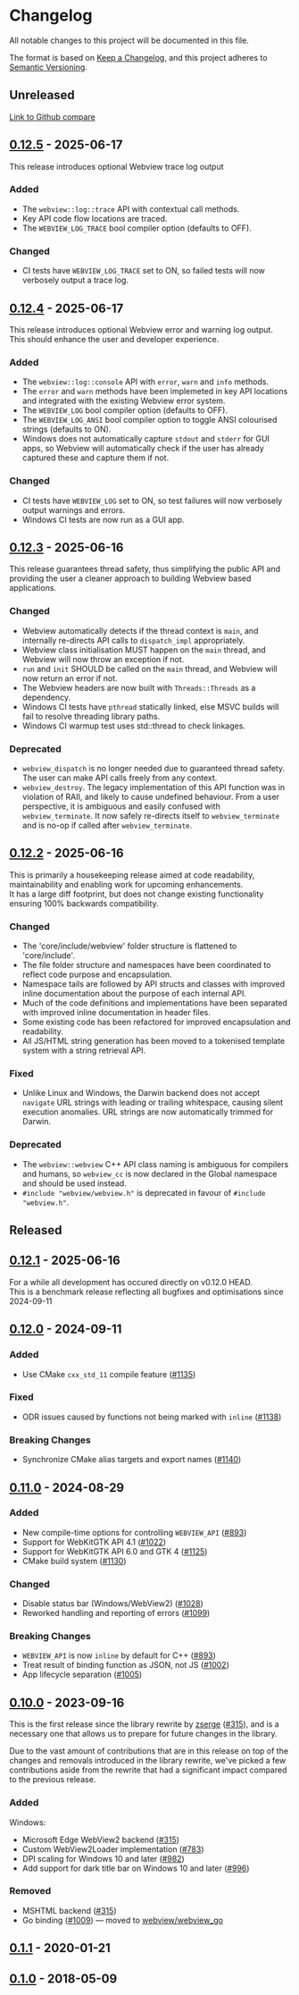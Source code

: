 # Changelog

All notable changes to this project will be documented in this file.

The format is based on [Keep a Changelog](https://keepachangelog.com/en/1.0.0/),
and this project adheres to [Semantic Versioning](https://semver.org/spec/v2.0.0.html).

## Unreleased
[Link to Github compare]

## [0.12.5] - 2025-06-17
This release introduces optional Webview trace log output
### Added
- The `webview::log::trace` API with contextual call methods.
- Key API code flow locations are traced.
- The `WEBVIEW_LOG_TRACE` bool compiler option (defaults to OFF).
### Changed
- CI tests have `WEBVIEW_LOG_TRACE` set to ON, so failed tests will now verbosely output a trace log.

## [0.12.4] - 2025-06-17
This release introduces optional Webview error and warning log output. This should enhance the user and developer experience. 
### Added
- The `webview::log::console` API with `error`, `warn` and `info` methods.
- The `error` and `warn` methods have been implemeted in key API locations and integrated with the existing Webview error system.
- The `WEBVIEW_LOG` bool compiler option (defaults to OFF).
- The `WEBVIEW_LOG_ANSI` bool compiler option to toggle ANSI colourised strings (defaults to ON).
- Windows does not automatically capture `stdout` and `stderr` for GUI apps, so Webview will automatically check if the user has already captured these and capture them if not.
### Changed
- CI tests have `WEBVIEW_LOG` set to ON, so test failures will now verbosely output warnings and errors.
- Windows CI tests are now run as a GUI app.

## [0.12.3] - 2025-06-16
This release guarantees thread safety, thus simplifying the public API and providing the user a cleaner approach to building Webview based applications.
### Changed
- Webview automatically detects if the thread context is `main`, and internally re-directs API calls to `dispatch_impl` appropriately.
- Webview class initialisation MUST happen on the `main` thread, and Webview will now throw an exception if not.
- `run` and `init` SHOULD be called on the `main` thread, and Webview will now return an error if not.
- The Webview headers are now built with `Threads::Threads` as a dependency.
- Windows CI tests have `pthread` statically linked, else MSVC builds will fail to resolve threading library paths.
- Windows CI warmup test uses std::thread to check linkages.
### Deprecated
- `webview_dispatch` is no longer needed due to guaranteed thread safety. The user can make API calls freely from any context.
- `webview_destroy`. The legacy implementation of this API function was in violation of RAII, and likely to cause undefined behaviour. From a user perspective, it is ambiguous and easily confused with `webview_terminate`. It now safely re-directs itself to `webview_terminate` and is no-op if called after `webview_terminate`.

## [0.12.2] - 2025-06-16
This is primarily a housekeeping release aimed at code readability, maintainability and enabling work for upcoming enhancements.<br>
It has a large diff footprint, but does not change existing functionality ensuring 100% backwards compatibility.
### Changed
- The 'core/include/webview' folder structure is flattened to 'core/include'.
- The file folder structure and namespaces have been coordinated to reflect code purpose and encapsulation.
- Namespace tails are followed by API structs and classes with improved inline documentation about the purpose of each internal API.
- Much of the code definitions and implementations have been separated with improved inline documentation in header files.
- Some existing code has been refactored for improved encapsulation and readability.
- All JS/HTML string generation has been moved to a tokenised template system with a string retrieval API.
### Fixed
- Unlike Linux and Windows, the Darwin backend does not accept `navigate` URL strings with leading or trailing whitespace, causing silent execution anomalies. URL strings are now automatically trimmed for Darwin.
### Deprecated
- The `webview::webview` C++ API class naming is ambiguous for compilers and humans, so `webview_cc` is now declared in the Global namespace and should be used instead.
- `#include "webview/webview.h"` is deprecated in favour of `#include "webview.h"`. 

## Released


## [0.12.1] - 2025-06-16
For a while all development has occured directly on v0.12.0 HEAD.<br>
This is a benchmark release reflecting all bugfixes and optimisations since 2024-09-11

## [0.12.0] - 2024-09-11

### Added

- Use CMake `cxx_std_11` compile feature ([#1135](https://github.com/webview/webview/pull/1135))

### Fixed

- ODR issues caused by functions not being marked with `inline` ([#1138](https://github.com/webview/webview/pull/1138))

### Breaking Changes

- Synchronize CMake alias targets and export names ([#1140](https://github.com/webview/webview/pull/1140))

## [0.11.0] - 2024-08-29

### Added

- New compile-time options for controlling `WEBVIEW_API` ([#893](https://github.com/webview/webview/pull/893))
- Support for WebKitGTK API 4.1 ([#1022](https://github.com/webview/webview/pull/1022))
- Support for WebKitGTK API 6.0 and GTK 4 ([#1125](https://github.com/webview/webview/pull/1125))
- CMake build system ([#1130](https://github.com/webview/webview/pull/1130))

### Changed

- Disable status bar (Windows/WebView2) ([#1028](https://github.com/webview/webview/pull/1028))
- Reworked handling and reporting of errors ([#1099](https://github.com/webview/webview/pull/1099))

### Breaking Changes

- `WEBVIEW_API` is now `inline` by default for C++ ([#893](https://github.com/webview/webview/pull/893))
- Treat result of binding function as JSON, not JS ([#1002](https://github.com/webview/webview/pull/1002))
- App lifecycle separation ([#1005](https://github.com/webview/webview/pull/1005))

## [0.10.0] - 2023-09-16

This is the first release since the library rewrite by [zserge](https://github.com/zserge) ([#315](https://github.com/webview/webview/pull/315)), and is a necessary one that allows us to prepare for future changes in the library.

Due to the vast amount of contributions that are in this release on top of the changes and removals introduced in the library rewrite, we've picked a few contributions aside from the rewrite that had a significant impact compared to the previous release.

### Added

Windows:

- Microsoft Edge WebView2 backend ([#315](https://github.com/webview/webview/pull/315))
- Custom WebView2Loader implementation ([#783](https://github.com/webview/webview/pull/783))
- DPI scaling for Windows 10 and later ([#982](https://github.com/webview/webview/pull/982))
- Add support for dark title bar on Windows 10 and later ([#996](https://github.com/webview/webview/pull/996))

### Removed

- MSHTML backend ([#315](https://github.com/webview/webview/pull/315))
- Go binding ([#1009](https://github.com/webview/webview/pull/1009)) — moved to [webview/webview_go](https://github.com/webview/webview_go)

## [0.1.1] - 2020-01-21

## [0.1.0] - 2018-05-09

[Link to Github compare]: https://github.com/webview/webview/compare/0.12.5...HEAD
[0.12.5]:     https://github.com/webview/webview/compare/0.12.4...0.12.5
[0.12.4]:     https://github.com/webview/webview/compare/0.12.3...0.12.4
[0.12.3]:     https://github.com/webview/webview/compare/0.12.2...0.12.3
[0.12.2]:     https://github.com/webview/webview/compare/0.12.1...0.12.2
[0.12.1]:     https://github.com/webview/webview/compare/0.12.0...0.12.1
[0.12.0]:     https://github.com/webview/webview/compare/0.11.0...0.12.0
[0.11.0]:     https://github.com/webview/webview/compare/0.10.0...0.11.0
[0.10.0]:     https://github.com/webview/webview/compare/0.1.1...0.10.0
[0.1.1]:      https://github.com/webview/webview/compare/0.1.0...0.1.1
[0.1.0]:      https://github.com/webview/webview/releases/tag/0.1.0
